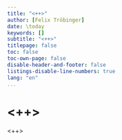 ```yaml
---
title: "<++>"
author: [Felix Tröbinger]
date: \today
keywords: []
subtitle: "<++>"
titlepage: false
toc: false
toc-own-page: false
disable-header-and-footer: false
listings-disable-line-numbers: true
lang: "en"
...
```


# <++>
<++>
